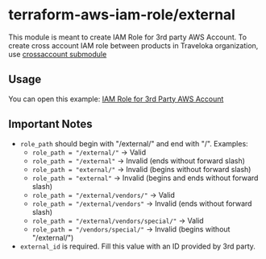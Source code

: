 terraform-aws-iam-role/external
===============================
This module is meant to create IAM Role for 3rd party AWS Account. To create cross account IAM role between products in Traveloka organization, use [crossaccount submodule](https://github.com/traveloka/terraform-aws-iam-role/tree/master/modules/crossaccount)


Usage
-----
You can open this example: [IAM Role for 3rd Party AWS Account](https://github.com/traveloka/terraform-aws-iam-role/tree/master/examples/external_account)


Important Notes
---------------
* `role_path` should begin with "/external/" and end with "/". Examples:
  * `role_path = "/external/"` -> Valid
  * `role_path = "/external"` -> Invalid (ends without forward slash)
  * `role_path = "external/"` -> Invalid (begins without forward slash)
  * `role_path = "external"` -> Invalid (begins and ends without forward slash)
  * `role_path = "/external/vendors/"` -> Valid
  * `role_path = "/external/vendors"` -> Invalid (ends without forward slash)
  * `role_path = "/external/vendors/special/"` -> Valid
  * `role_path = "/vendors/special/"` -> Invalid (begins without "/external/")
* `external_id` is required. Fill this value with an ID provided by 3rd party.
